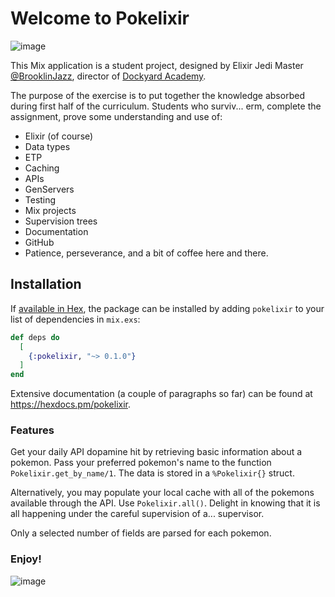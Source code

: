 # Welcome to Pokelixir

![image](https://media.giphy.com/media/fSvqyvXn1M3btN8sDh/giphy-downsized.gif)

This Mix application is a student project, designed by Elixir Jedi Master [@BrooklinJazz](https://github.com/BrooklinJazz), director of [Dockyard Academy](https://academy.dockyard.com).

The purpose of the exercise is to put together the knowledge absorbed during first half of the curriculum. Students who surviv... erm, complete the assignment, prove some understanding and use of:
- Elixir (of course)
- Data types
- ETP
- Caching
- APIs
- GenServers
- Testing
- Mix projects
- Supervision trees
- Documentation
- GitHub
- Patience, perseverance, and a bit of coffee here and there.


## Installation

If [available in Hex](https://hex.pm/docs/publish), the package can be installed
by adding `pokelixir` to your list of dependencies in `mix.exs`:

```elixir
def deps do
  [
    {:pokelixir, "~> 0.1.0"}
  ]
end
```

Extensive documentation (a couple of paragraphs so far) can be found at <https://hexdocs.pm/pokelixir>.


### Features

Get your daily API dopamine hit by retrieving basic information about a pokemon. Pass your preferred pokemon's name to the function `Pokelixir.get_by_name/1`. The data is stored in a `%Pokelixir{}` struct.

Alternatively, you may populate your local cache with all of the pokemons available through the API. Use `Pokelixir.all()`. Delight in knowing that it is all happening under the careful supervision of a... supervisor.

Only a selected number of fields are parsed for each pokemon.


### Enjoy!

![image](https://media.giphy.com/media/LxSFsOTa3ytEY/giphy.gif)
